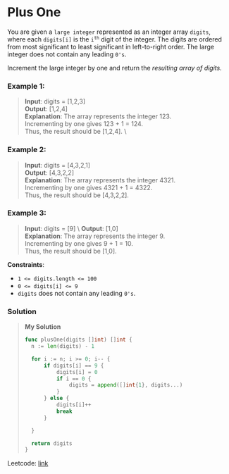 # Plus One

You are given a `large integer` represented as an integer array `digits`, where each `digits[i]` is the <code>i<sup>th</sup></code> digit of the integer. The digits are ordered from most significant to least significant in left-to-right order. The large integer does not contain any leading `0's`.

Increment the large integer by one and return the *resulting array of digits.*

 

### Example 1:

> **Input**: digits = [1,2,3] \
> **Output**: [1,2,4] \
> **Explanation**: The array represents the integer 123. \
> Incrementing by one gives 123 + 1 = 124. \
> Thus, the result should be [1,2,4]. \

### Example 2:

> **Input**: digits = [4,3,2,1] \
> **Output**: [4,3,2,2] \
> **Explanation**: The array represents the integer 4321. \
> Incrementing by one gives 4321 + 1 = 4322. \
> Thus, the result should be [4,3,2,2].

### Example 3:

> **Input**: digits = [9] \ 
> **Output**: [1,0] \
> **Explanation**: The array represents the integer 9. \
> Incrementing by one gives 9 + 1 = 10. \
> Thus, the result should be [1,0]. 
 

**Constraints**:

* `1 <= digits.length <= 100`
* `0 <= digits[i] <= 9`
* `digits` does not contain any leading `0's`.

### Solution
> **My Solution**
> ```go
> func plusOne(digits []int) []int {
> 	n := len(digits) - 1
> 
> 	for i := n; i >= 0; i-- {
> 		if digits[i] == 9 {
> 			digits[i] = 0
> 			if i == 0 {
> 				digits = append([]int{1}, digits...)
> 			}
> 		} else {
> 			digits[i]++
> 			break
> 		}
> 
> 	}
> 
> 	return digits
> }
> ```
Leetcode: [link](https://leetcode.com/problems/plus-one/description/)